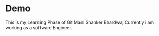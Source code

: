 # Demo
This is my Learning Phase of Git
Mani Shanker Bhardwaj
Currently i am working as a software Engineer.
